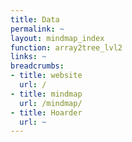 ```yaml
---
title: Data
permalink: ~
layout: mindmap_index
function: array2tree_lvl2
links: ~
breadcrumbs:
- title: website
  url: /
- title: mindmap
  url: /mindmap/
- title: Hoarder
  url: ~
---
```

